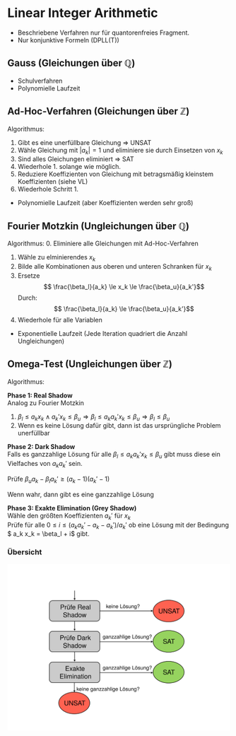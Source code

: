 # Linear Integer Arithmetic

* Beschriebene Verfahren nur für quantorenfreies Fragment.
* Nur konjunktive Formeln (DPLL(T))

## Gauss            (Gleichungen über $\mathbb{Q}$)

* Schulverfahren
* Polynomielle Laufzeit

## Ad-Hoc-Verfahren (Gleichungen über $\mathbb{Z}$)

Algorithmus:
1. Gibt es eine unerfüllbare Gleichung $\Rightarrow$ UNSAT
2. Wähle Gleichung mit $|a_k| = 1$ und eliminiere sie durch Einsetzen von $x_k$
3. Sind alles Gleichungen eliminiert $\Rightarrow$ SAT
4. Wiederhole 1. solange wie möglich.
5. Reduziere Koeffizienten von Gleichung mit betragsmäßig kleinstem Koeffizienten (siehe VL)
6. Wiederhole Schritt 1.

* Polynomielle Laufzeit (aber Koeffizienten werden sehr groß)

## Fourier Motzkin  (Ungleichungen über $\mathbb{Q}$)

Algorithmus:
0. Eliminiere alle Gleichungen mit Ad-Hoc-Verfahren 
1. Wähle zu elminierendes $x_k$
2. Bilde alle Kombinationen aus oberen und unteren Schranken für $x_k$
3. Ersetze $$ \frac{\beta_l}{a_k} \le x_k \le \frac{\beta_u}{a_k'}$$
   Durch: $$ \frac{\beta_l}{a_k} \le \frac{\beta_u}{a_k'}$$
4. Wiederhole für alle Variablen

* Exponentielle Laufzeit (Jede Iteration quadriert die Anzahl Ungleichungen)

## Omega-Test       (Ungleichungen über $\mathbb{Z}$)

Algorithmus:

**Phase 1: Real Shadow**\
Analog zu Fourier Motzkin
1. $\beta_l \le a_k x_k \land a_k' x_k \le \beta_u \Rightarrow \beta_l \le a_k a_k' x_k \le \beta_u \Rightarrow \beta_l \le \beta_u$
2. Wenn es keine Lösung dafür gibt, dann ist das ursprüngliche Problem unerfüllbar

**Phase 2: Dark Shadow**\
Falls es ganzzahlige Lösung für alle $\beta_l \le a_k a_k' x_k \le \beta_u$ gibt muss diese ein Vielfaches von $a_k a_k'$ sein.

Prüfe $\beta_u a_k - \beta_l a_k' \ge (a_k - 1) (a_k' - 1)$

Wenn wahr, dann gibt es eine ganzzahlige Lösung

**Phase 3: Exakte Elimination (Grey Shadow)**\
Wähle den größten Koeffizienten $a_k'$ für $x_k$\
Prüfe für alle $0 \le i \le (a_k a_k' - a_k - a_k')/a_k'$
ob eine Lösung mit der Bedingung $ a_k x_k = \beta_l + i$ gibt.

### Übersicht
![](/omega.svg)
